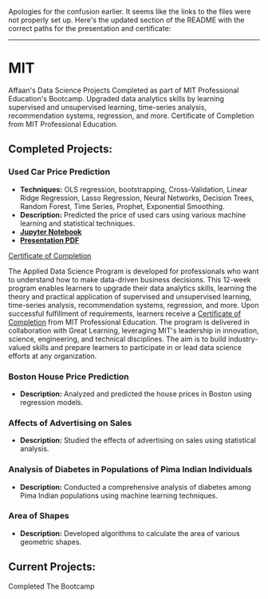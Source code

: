 Apologies for the confusion earlier. It seems like the links to the files were not properly set up. Here's the updated section of the README with the correct paths for the presentation and certificate:

---
# MIT
Affaan's Data Science Projects Completed as part of MIT Professional Education's Bootcamp. Upgraded data analytics skills by learning supervised and unsupervised learning, time-series analysis, recommendation systems, regression, and more. Certificate of Completion from MIT Professional Education.

## Completed Projects:
### Used Car Price Prediction
- **Techniques:** OLS regression, bootstrapping, Cross-Validation, Linear Ridge Regression, Lasso Regression, Neural Networks, Decision Trees, Random Forest, Time Series, Prophet, Exponential Smoothing.
- **Description:** Predicted the price of used cars using various machine learning and statistical techniques.
- **[Jupyter Notebook](FinalUsedCarPredictionFC.ipynb)**
- **[Presentation PDF](Used%20Car%20Price%20Prediction%20Presentation.pdf)**

[Certificate of Completion](Certificate_Of_Completion.pdf)

The Applied Data Science Program is developed for professionals who want to understand how to make data-driven business decisions. This 12-week program enables learners to upgrade their data analytics skills, learning the theory and practical application of supervised and unsupervised learning, time-series analysis, recommendation systems, regression, and more. Upon successful fulfillment of requirements, learners receive a [Certificate of Completion](sandbox:/mnt/data/Certificate_Of_Completion.pdf) from MIT Professional Education. The program is delivered in collaboration with Great Learning, leveraging MIT's leadership in innovation, science, engineering, and technical disciplines. The aim is to build industry-valued skills and prepare learners to participate in or lead data science efforts at any organization.

### Boston House Price Prediction
- **Description:** Analyzed and predicted the house prices in Boston using regression models.

### Affects of Advertising on Sales
- **Description:** Studied the effects of advertising on sales using statistical analysis.

### Analysis of Diabetes in Populations of Pima Indian Individuals
- **Description:** Conducted a comprehensive analysis of diabetes among Pima Indian populations using machine learning techniques.

### Area of Shapes
- **Description:** Developed algorithms to calculate the area of various geometric shapes.

## Current Projects:

Completed The Bootcamp
